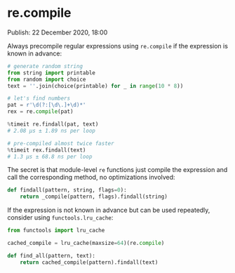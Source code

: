 # re.compile

Publish: 22 December 2020, 18:00

Always precompile regular expressions using `re.compile` if the expression is known in advance:

```python
# generate random string
from string import printable
from random import choice
text = ''.join(choice(printable) for _ in range(10 * 8))

# let's find numbers
pat = r'\d(?:[\d\.]+\d)*'
rex = re.compile(pat)

%timeit re.findall(pat, text)
# 2.08 µs ± 1.89 ns per loop

# pre-compiled almost twice faster
%timeit rex.findall(text)
# 1.3 µs ± 68.8 ns per loop
```

The secret is that module-level `re` functions just compile the expression and call the corresponding method, no optimizations involved:

```python
def findall(pattern, string, flags=0):
    return _compile(pattern, flags).findall(string)
```

If the expression is not known in advance but can be used repeatedly, consider using `functools.lru_cache`:

```python
from functools import lru_cache

cached_compile = lru_cache(maxsize=64)(re.compile)

def find_all(pattern, text):
    return cached_compile(pattern).findall(text)
```
